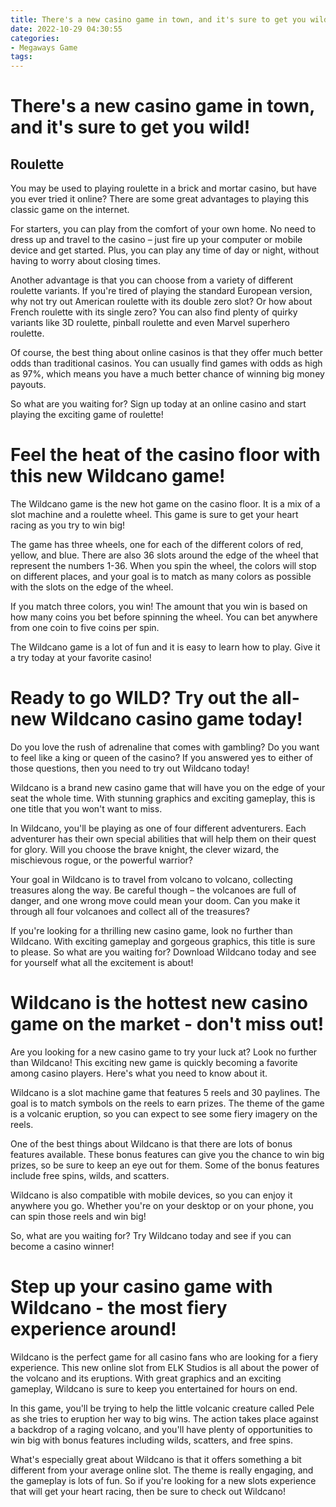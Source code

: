 ```yaml
---
title: There's a new casino game in town, and it's sure to get you wild!
date: 2022-10-29 04:30:55
categories:
- Megaways Game
tags:
---
```



#  There's a new casino game in town, and it's sure to get you wild!

## Roulette

You may be used to playing roulette in a brick and mortar casino, but have you ever tried it online? There are some great advantages to playing this classic game on the internet.

For starters, you can play from the comfort of your own home. No need to dress up and travel to the casino – just fire up your computer or mobile device and get started. Plus, you can play any time of day or night, without having to worry about closing times.

Another advantage is that you can choose from a variety of different roulette variants. If you're tired of playing the standard European version, why not try out American roulette with its double zero slot? Or how about French roulette with its single zero? You can also find plenty of quirky variants like 3D roulette, pinball roulette and even Marvel superhero roulette.

Of course, the best thing about online casinos is that they offer much better odds than traditional casinos. You can usually find games with odds as high as 97%, which means you have a much better chance of winning big money payouts.

So what are you waiting for? Sign up today at an online casino and start playing the exciting game of roulette!

#  Feel the heat of the casino floor with this new Wildcano game!

The Wildcano game is the new hot game on the casino floor. It is a mix of a slot machine and a roulette wheel. This game is sure to get your heart racing as you try to win big!

The game has three wheels, one for each of the different colors of red, yellow, and blue. There are also 36 slots around the edge of the wheel that represent the numbers 1-36. When you spin the wheel, the colors will stop on different places, and your goal is to match as many colors as possible with the slots on the edge of the wheel.

If you match three colors, you win! The amount that you win is based on how many coins you bet before spinning the wheel. You can bet anywhere from one coin to five coins per spin.

The Wildcano game is a lot of fun and it is easy to learn how to play. Give it a try today at your favorite casino!

#  Ready to go WILD? Try out the all-new Wildcano casino game today!

Do you love the rush of adrenaline that comes with gambling? Do you want to feel like a king or queen of the casino? If you answered yes to either of those questions, then you need to try out Wildcano today!

Wildcano is a brand new casino game that will have you on the edge of your seat the whole time. With stunning graphics and exciting gameplay, this is one title that you won't want to miss.

In Wildcano, you'll be playing as one of four different adventurers. Each adventurer has their own special abilities that will help them on their quest for glory. Will you choose the brave knight, the clever wizard, the mischievous rogue, or the powerful warrior?

Your goal in Wildcano is to travel from volcano to volcano, collecting treasures along the way. Be careful though – the volcanoes are full of danger, and one wrong move could mean your doom. Can you make it through all four volcanoes and collect all of the treasures?

If you're looking for a thrilling new casino game, look no further than Wildcano. With exciting gameplay and gorgeous graphics, this title is sure to please. So what are you waiting for? Download Wildcano today and see for yourself what all the excitement is about!

#  Wildcano is the hottest new casino game on the market - don't miss out!

Are you looking for a new casino game to try your luck at? Look no further than Wildcano! This exciting new game is quickly becoming a favorite among casino players. Here's what you need to know about it.

Wildcano is a slot machine game that features 5 reels and 30 paylines. The goal is to match symbols on the reels to earn prizes. The theme of the game is a volcanic eruption, so you can expect to see some fiery imagery on the reels.

One of the best things about Wildcano is that there are lots of bonus features available. These bonus features can give you the chance to win big prizes, so be sure to keep an eye out for them. Some of the bonus features include free spins, wilds, and scatters.

Wildcano is also compatible with mobile devices, so you can enjoy it anywhere you go. Whether you're on your desktop or on your phone, you can spin those reels and win big!

So, what are you waiting for? Try Wildcano today and see if you can become a casino winner!

#  Step up your casino game with Wildcano - the most fiery experience around!

Wildcano is the perfect game for all casino fans who are looking for a fiery experience. This new online slot from ELK Studios is all about the power of the volcano and its eruptions. With great graphics and an exciting gameplay, Wildcano is sure to keep you entertained for hours on end.

In this game, you'll be trying to help the little volcanic creature called Pele as she tries to eruption her way to big wins. The action takes place against a backdrop of a raging volcano, and you'll have plenty of opportunities to win big with bonus features including wilds, scatters, and free spins.

What's especially great about Wildcano is that it offers something a bit different from your average online slot. The theme is really engaging, and the gameplay is lots of fun. So if you're looking for a new slots experience that will get your heart racing, then be sure to check out Wildcano!